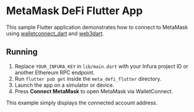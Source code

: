 # MetaMask DeFi Flutter App

This sample Flutter application demonstrates how to connect to MetaMask using
[walletconnect_dart](https://pub.dev/packages/walletconnect_dart) and
[web3dart](https://pub.dev/packages/web3dart).

## Running

1. Replace `YOUR_INFURA_KEY` in `lib/main.dart` with your Infura project ID or
   another Ethereum RPC endpoint.
2. Run `flutter pub get` inside the `meta_defi_flutter` directory.
3. Launch the app on a simulator or device.
4. Press **Connect MetaMask** to open MetaMask via WalletConnect.

This example simply displays the connected account address.
